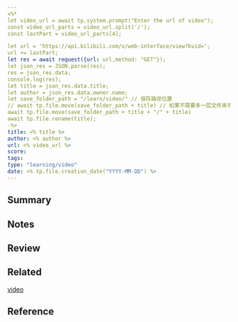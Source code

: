 ```yaml
---
<%* 
let video_url = await tp.system.prompt("Enter the url of video");
const video_url_parts = video_url.split('/');
const lastPart = video_url_parts[4];

let url = 'https://api.bilibili.com/x/web-interface/view?bvid=';
url += lastPart;
let res = await request({url: url,method: "GET"});
let json_res = JSON.parse(res);
res = json_res.data;
console.log(res);
let title = json_res.data.title;
let author = json_res.data.owner.name;
let save_folder_path = "/learn/video/" // 保存路径位置
// await tp.file.move(save_folder_path + title) // 如果不需要多一层文件夹可以使用这个
await tp.file.move(save_folder_path + title + "/" + title)
await tp.file.rename(title);
-%>
title: <% title %>
author: <% author %>
url: <% video_url %>
score: 
tags: 
type: "learning/video"
date: <% tp.file.creation_date("YYYY-MM-DD") %>
---
```

## Summary

## Notes

## Review


## Related
[video](<% video_url %>)

## Reference